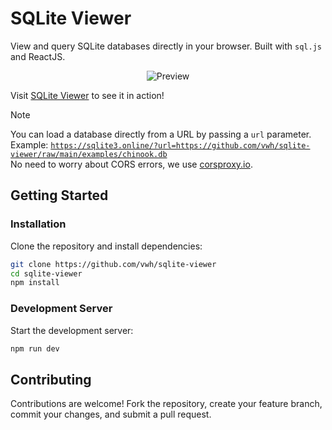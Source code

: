 # SQLite Viewer

View and query SQLite databases directly in your browser. Built with `sql.js` and ReactJS.

<p align="center">
  <img src="https://github.com/user-attachments/assets/820dc71c-b0e8-4c08-bcb7-44906d70e2b8" alt="Preview">
</p>

Visit [SQLite Viewer](https://sqlite3.online/) to see it in action!

> [!NOTE]
> You can load a database directly from a URL by passing a `url` parameter.<br> Example: [`https://sqlite3.online/?url=https://github.com/vwh/sqlite-viewer/raw/main/examples/chinook.db`](https://sqlite3.online/?url=https://github.com/vwh/sqlite-viewer/raw/main/examples/chinook.db)<br> No need to worry about CORS errors, we use [corsproxy.io](https://corsproxy.io).

## Getting Started

### Installation

Clone the repository and install dependencies:

```bash
git clone https://github.com/vwh/sqlite-viewer
cd sqlite-viewer
npm install
```

### Development Server

Start the development server:

```bash
npm run dev
```

## Contributing

Contributions are welcome! Fork the repository, create your feature branch, commit your changes, and submit a pull request.
